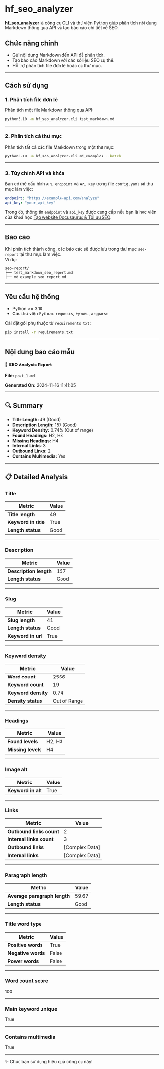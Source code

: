# hf_seo_analyzer

**hf_seo_analyzer** là công cụ CLI và thư viện Python giúp phân tích nội dung Markdown thông qua API và tạo báo cáo chi tiết về SEO.

## Chức năng chính
- Gửi nội dung Markdown đến API để phân tích.
- Tạo báo cáo Markdown với các số liệu SEO cụ thể.
- Hỗ trợ phân tích file đơn lẻ hoặc cả thư mục.

---

## Cách sử dụng

### 1. Phân tích file đơn lẻ
Phân tích một file Markdown thông qua API:
```bash
python3.10 -m hf_seo_analyzer.cli test_markdown.md
```

---

### 2. Phân tích cả thư mục
Phân tích tất cả các file Markdown trong một thư mục:
```bash
python3.10 -m hf_seo_analyzer.cli md_examples --batch
```

---

### 3. Tùy chỉnh API và khóa
Bạn có thể cấu hình `API endpoint` và `API key` trong file `config.yaml` tại thư mục làm việc:
```yaml
endpoint: "https://example-api.com/analyze"
api_key: "your_api_key"
```

Trong đó, thông tin `endpoint` và `api_key` được cung cấp nếu bạn là học viên của khoá học [Tạo website Docusaurus & Tối ưu SEO](https://learn-anything.vn/lp-khoa-hoc-tao-website-docusaurus-seo/).

---

## Báo cáo
Khi phân tích thành công, các báo cáo sẽ được lưu trong thư mục `seo-report` tại thư mục làm việc.  
Ví dụ:
```
seo-report/
├── test_markdown_seo_report.md
├── md_example_seo_report.md
```

---

## Yêu cầu hệ thống
- Python >= 3.10
- Các thư viện Python: `requests`, `PyYAML`, `argparse`

Cài đặt gói phụ thuộc từ `requirements.txt`:
```bash
pip install -r requirements.txt
```

---

## Nội dung báo cáo mẫu

#### 📝 SEO Analysis Report

**File:** `post_1.md`

**Generated On:** 2024-11-16 11:41:05

---

## 🔍 Summary
- **Title Length:** 49 (Good)
- **Description Length:** 157 (Good)
- **Keyword Density:** 0.74% (Out of range)
- **Found Headings:** H2, H3
- **Missing Headings:** H4
- **Internal Links:** 3
- **Outbound Links:** 2
- **Contains Multimedia:** Yes

---

## 📋 Detailed Analysis
### Title
| Metric | Value |
|--------|-------|
| **Title length** | 49 |
| **Keyword in title** | True |
| **Length status** | Good |

---

### Description
| Metric | Value |
|--------|-------|
| **Description length** | 157 |
| **Length status** | Good |

---

### Slug
| Metric | Value |
|--------|-------|
| **Slug length** | 41 |
| **Length status** | Good |
| **Keyword in url** | True |

---

### Keyword density
| Metric | Value |
|--------|-------|
| **Word count** | 2566 |
| **Keyword count** | 19 |
| **Keyword density** | 0.74 |
| **Density status** | Out of Range |

---

### Headings
| Metric | Value |
|--------|-------|
| **Found levels** | H2, H3 |
| **Missing levels** | H4 |

---

### Image alt
| Metric | Value |
|--------|-------|
| **Keyword in alt** | True |

---

### Links
| Metric | Value |
|--------|-------|
| **Outbound links count** | 2 |
| **Internal links count** | 3 |
| **Outbound links** | [Complex Data] |
| **Internal links** | [Complex Data] |

---

### Paragraph length
| Metric | Value |
|--------|-------|
| **Average paragraph length** | 59.67 |
| **Length status** | Good |

---

### Title word type
| Metric | Value |
|--------|-------|
| **Positive words** | True |
| **Negative words** | False |
| **Power words** | False |

---

### Word count score
100

---

### Main keyword unique
True

---

### Contains multimedia
True

---

✨ Chúc bạn sử dụng hiệu quả công cụ này!